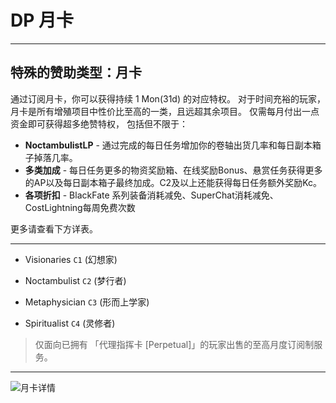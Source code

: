 # DP 月卡

---

## 特殊的赞助类型：月卡
通过订阅月卡，你可以获得持续 1 Mon(31d) 的对应特权。
对于时间充裕的玩家，月卡是所有增殖项目中性价比至高的一类，且远超其余项目。
仅需每月付出一点资金即可获得超多绝赞特权，
包括但不限于：

* **NoctambulistLP** - 通过完成的每日任务增加你的卷轴出货几率和每日副本箱子掉落几率。
* **多类加成** - 每日任务更多的物资奖励箱、在线奖励Bonus、悬赏任务获得更多的AP以及每日副本箱子最终加成。C2及以上还能获得每日任务额外奖励Kc。
* **各项折扣** - BlackFate 系列装备消耗减免、SuperChat消耗减免、CostLightning每周免费次数

更多请查看下方详表。

----
* Visionaries `C1` (幻想家)
* Noctambulist `C2` (梦行者)
* Metaphysician `C3` (形而上学家)

* Spiritualist `C4` (灵修者)
> 仅面向已拥有 「代理指挥卡 [Perpetual]」的玩家出售的至高月度订阅制服务。

---


![月卡详情](https://s2.loli.net/2022/04/17/gUzB6QrxNv7aSWL.png)